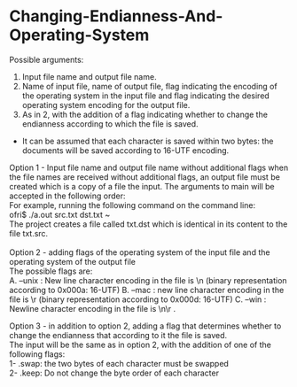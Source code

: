 # Changing-Endianness-And-Operating-System

Possible arguments: <br/>
1. Input file name and output file name. <br/>
2. Name of input file, name of output file, flag indicating the encoding of the operating system in the input file and
flag indicating the desired operating system encoding for the output file. <br/>
3. As in 2, with the addition of a flag indicating whether to change the endianness according to which the file is saved. <br/>

- It can be assumed that each character is saved within two bytes: the documents will be saved according to 16-UTF encoding. <br/>

Option 1 - Input file name and output file name without additional flags when the file names are received without additional flags, an output file must be created which is a copy of a file the input.
The arguments to main will be accepted in the following order: <br/>
<source-file-name> <new-file-name>
For example, running the following command on the command line:  <br/>
ofri$ ./a.out src.txt dst.txt ~  <br/>
The project creates a file called txt.dst which is identical in its content to the file txt.src.  <br/>
 <br/>
Option 2 - adding flags of the operating system of the input file and the operating system of the output file  <br/>
The possible flags are:  <br/>
A. –unix : New line character encoding in the file is \n (binary representation according to 0x000a: 16-UTF)
B. –mac : new line character encoding in the file is \r (binary representation according to 0x000d: 16-UTF)
C. –win : Newline character encoding in the file is \n\r .
 <br/>
 
Option 3 - in addition to option 2, adding a flag that determines whether to change the endianness that according to it the file is saved. <br/>
The input will be the same as in option 2, with the addition of one of the following flags: <br/>
1- .swap: the two bytes of each character must be swapped <br/>
2- .keep: Do not change the byte order of each character <br/>
